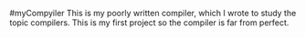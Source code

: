 #myCompyiler
This is my poorly written compiler, which I wrote to study the topic compilers. This is my first project so the compiler is far from perfect.